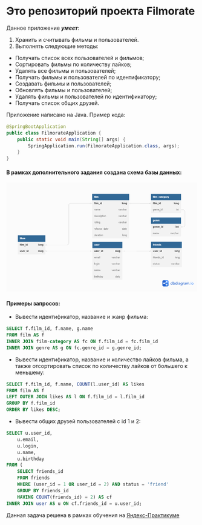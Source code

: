 # Это репозиторий проекта Filmorate

Данное приложение **_умеет_**:
1. Хранить и считывать фильмы и пользователей.
2. Выполнять следующие методы:
* Получать список всех пользователей и фильмов;
* Сортировать фильмы по количеству лайков;
* Удалять все фильмы и пользователей;
* Получать фильмы и пользователей по идентификатору;
* Создавать фильмы и пользователей;
* Обновлять фильмы и пользователей;
* Удалять фильмы и пользователей по идентификатору;
* Получать список общих друзей.

Приложение написано на Java. Пример кода:

```java
@SpringBootApplication
public class FilmorateApplication {
    public static void main(String[] args) {
        SpringApplication.run(FilmorateApplication.class, args);
    }
}
```
#### В рамках дополнительного задания создана схема базы данных:
![Cхема базы данных](/database_FilmorateApp.png)

#### Примеры запросов:
- Вывести идентификатор, название и жанр фильма:
```sql
SELECT f.film_id, f.name, g.name
FROM film AS f
INNER JOIN film-category AS fc ON f.film_id = fc.film_id 
INNER JOIN genre AS g ON fc.genre_id = g.genre_id;
```

- Вывести идентификатор, название и количество лайков фильма, а также отсортировать список по количеству лайков от большего к меньшему:
```sql
SELECT f.film_id, f.name, COUNT(l.user_id) AS likes
FROM film AS f
LEFT OUTER JOIN likes AS l ON f.film_id = l.film_id
GROUP BY f.film_id
ORDER BY likes DESC;
```

- Вывести общих друзей пользователей c id 1 и 2:
```sql
SELECT u.user_id,
    u.email,
    u.login,
    u.name,
    u.birthday
FROM (
    SELECT friends_id
    FROM friends
    WHERE (user_id = 1 OR user_id = 2) AND status = 'friend'
    GROUP BY friends_id
    HAVING COUNT(friends_id) = 2) AS cf
INNER JOIN user AS u ON cf.friends_id = u.user_id;
```


Данная задача решена в рамках обучения на [Яндекс-Практикуме](https://practicum.yandex.ru/java-developer/)

